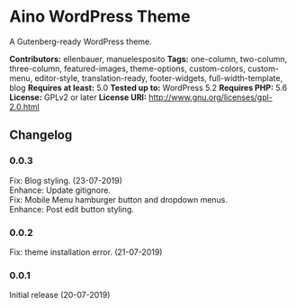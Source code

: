 # Aino WordPress Theme
A Gutenberg-ready WordPress theme.

__Contributors:__ ellenbauer, manuelesposito
__Tags:__ one-column, two-column, three-column, featured-images, theme-options, custom-colors, custom-menu, editor-style, translation-ready, footer-widgets, full-width-template, blog
__Requires at least:__ 5.0
__Tested up to:__ WordPress 5.2
__Requires PHP:__ 5.6
__License:__ GPLv2 or later
__License URI:__ http://www.gnu.org/licenses/gpl-2.0.html

## Changelog

### 0.0.3
Fix: Blog styling. (23-07-2019)  
Enhance: Update gitignore.   
Fix: Mobile Menu hamburger button and dropdown menus.   
Enhance: Post edit button styling.   

### 0.0.2
Fix: theme installation error. (21-07-2019)

### 0.0.1
Initial release (20-07-2019)
